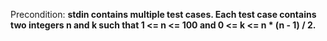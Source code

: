 Precondition: **stdin contains multiple test cases. Each test case contains two integers n and k such that 1 <= n <= 100 and 0 <= k <= n * (n - 1) / 2.**